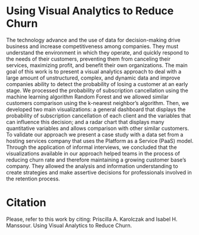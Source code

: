 # Using Visual Analytics to Reduce Churn

The  technology  advance  and  the  use  of  data  for  decision-making drive business and increase competitiveness among companies. They  must  understand  the  environment  in  which  they  operate,  and quickly respond to the needs of their customers, preventing them from canceling their services, maximizing profit, and benefit their own organizations.  The  main  goal  of  this  work  is  to  present  a  visual  analytics approach  to  deal  with  a  large  amount  of  unstructured,  complex,  and dynamic data and improve companies ability to detect the probability of losing a customer at an early stage. We processed the probability of subscription cancellation using the machine learning algorithm Random Forest and we allowed similar customers comparison using the k-nearest neighbor’s algorithm. Then, we developed two main visualizations: a general dashboard that displays the probability of subscription cancellation of each client and the variables that can influence this decision; and a radar chart that displays many quantitative variables and allows comparison with other similar customers. To validate our approach we present a case study with a data set from a hosting services company that uses the Platform as a Service (PaaS) model. Through the application of informal interviews, we concluded that the visualizations available in our approach helped teams in the process of reducing churn rate and therefore maintaining a growing customer base’s company. They allowed the analysis  and  information  understanding  to  create  strategies  and  make assertive decisions for professionals involved in the retention process.

# Citation

Please, refer to this work by citing:
Priscilla A. Karolczak and Isabel H. Manssour. Using Visual Analytics to Reduce Churn.
